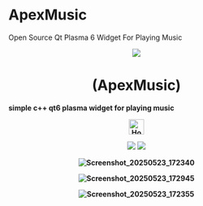 # ApexMusic
Open Source Qt Plasma 6 Widget For Playing Music

<p align="center">
  <img src="https://i.postimg.cc/JhMRf2RZ/claudemods-03-17-2025.gif">
</p>

<h1 align="center">(ApexMusic)</h1>

<strong>simple c++ qt6 plasma widget for playing music<strong>


<div align="center">
  <a href="https://www.deepseek.com/" target="_blank">
    <img alt="Homepage" src="https://i.postimg.cc/Hs2vbbZ8/Deep-Seek-Homepage.png" style="height: 30px; width: auto;">
  </a>


  <a href="https://archlinux.org/" target="_blank"><img src="https://img.shields.io/badge/OS-Arch-0000FF?style=for-the-badge&logo=linux" /></a>
<a href="https://cachyos.org/" target="_blank"><img src="https://img.shields.io/badge/DISTRO-CachyOS-00FFFF?style=for-the-badge&logo=CachyOS" /></a>



![Screenshot_20250523_172340](https://github.com/user-attachments/assets/9c63cb5a-1ce4-4b30-84c0-17f87e9a3118)

![Screenshot_20250523_172945](https://github.com/user-attachments/assets/2eede114-bcc2-4f55-8101-615b9c20b409)

![Screenshot_20250523_172355](https://github.com/user-attachments/assets/f36b7311-49ba-4115-9883-99a5cc4c4ce6)
